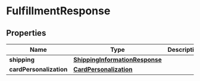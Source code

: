 
# FulfillmentResponse

## Properties
Name | Type | Description | Notes
------------ | ------------- | ------------- | -------------
**shipping** | [**ShippingInformationResponse**](ShippingInformationResponse.md) |  |  [optional]
**cardPersonalization** | [**CardPersonalization**](CardPersonalization.md) |  | 



